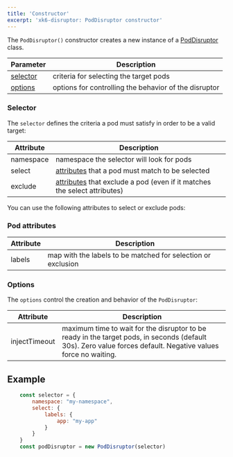 ```yaml
---
title: 'Constructor'
excerpt: 'xk6-disruptor: PodDisruptor constructor'
---
```



The `PodDisruptor()` constructor creates a new instance of a [PodDisruptor](/javascript-api/xk6-disruptor/api/poddisruptor) class.


| Parameter | Description |
| --------- | ----------- |
| [selector](#selector) | criteria for selecting the target pods |
| [options](#options) | options for controlling the behavior of the disruptor |

### Selector

The `selector` defines the criteria a pod must satisfy in order to be a valid target:

| Attribute | Description |
| --------- | ----------- |
| namespace | namespace the selector will look for pods |
| select | [attributes](#pod-attributes) that a pod must match to be selected |
| exclude | [attributes](#pod-attributes) that exclude a pod (even if it matches the select attributes) |

You can use the following attributes to select or exclude pods:

### Pod attributes

| Attribute | Description |
| --------- | ----------- |
| labels    | map with the labels to be matched for selection or exclusion |

### Options

The `options` control the creation and behavior of the `PodDisruptor`:

| Attribute | Description |
| --------- | ----------- |
| injectTimeout | maximum time to wait for the disruptor to be ready in the target pods, in seconds (default 30s). Zero value forces default. Negative values force no waiting. |

## Example

<!-- eslint-skip -->

```javascript
    const selector = {
        namespace: "my-namespace",
        select: {
            labels: {
                app: "my-app"
            }
        }
    }
    const podDisruptor = new PodDisruptor(selector)
```